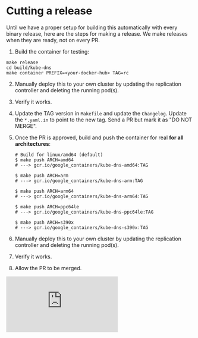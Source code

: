 # Cutting a release

Until we have a proper setup for building this automatically with every binary
release, here are the steps for making a release. We make releases when they
are ready, not on every PR.

1. Build the container for testing: 

```
make release
cd build/kube-dns
make container PREFIX=<your-docker-hub> TAG=rc
```

2. Manually deploy this to your own cluster by updating the replication
   controller and deleting the running pod(s).

3. Verify it works.

4. Update the TAG version in `Makefile` and update the `Changelog`. Update the
   `*.yaml.in` to point to the new tag. Send a PR but mark it as "DO NOT MERGE".

5. Once the PR is approved, build and push the container for real **for all architectures**:

	```console
	# Build for linux/amd64 (default)
	$ make push ARCH=amd64
	# ---> gcr.io/google_containers/kube-dns-amd64:TAG

	$ make push ARCH=arm
	# ---> gcr.io/google_containers/kube-dns-arm:TAG

	$ make push ARCH=arm64
	# ---> gcr.io/google_containers/kube-dns-arm64:TAG

	$ make push ARCH=ppc64le
	# ---> gcr.io/google_containers/kube-dns-ppc64le:TAG

	$ make push ARCH=s390x
	# ---> gcr.io/google_containers/kube-dns-s390x:TAG
	```

6. Manually deploy this to your own cluster by updating the replication
   controller and deleting the running pod(s).

7. Verify it works.

8. Allow the PR to be merged.


[![Analytics](https://kubernetes-site.appspot.com/UA-36037335-10/GitHub/build/kube-dns/RELEASES.md?pixel)]()
